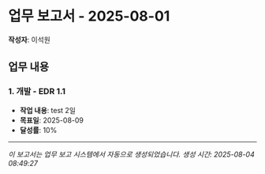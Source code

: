 # 업무 보고서 - 2025-08-01

**작성자**: 이석원

## 업무 내용

### 1. 개발 - EDR 1.1

- **작업 내용**: test 2일
- **목표일**: 2025-08-09
- **달성률**: 10%

---

*이 보고서는 업무 보고 시스템에서 자동으로 생성되었습니다.*
*생성 시간: 2025-08-04 08:49:27*
